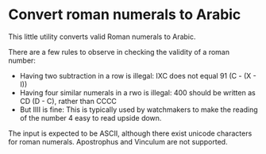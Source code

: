 # Convert roman numerals to Arabic 
This little utility converts valid Roman numerals to Arabic.

There are a few rules to observe in checking the validity of a roman number:
- Having two subtraction in a row is illegal:
     IXC does not equal 91 (C - (X - I))
- Having four similar numerals in a rwo is illegal:
     400 should be written as CD (D - C), rather than CCCC
- But IIII is fine:
     This is typically used by watchmakers to make the reading of the number
     4 easy to read upside down.

The input is expected to be ASCII, although there exist unicode characters
for roman numerals. Apostrophus and Vinculum are not supported.
